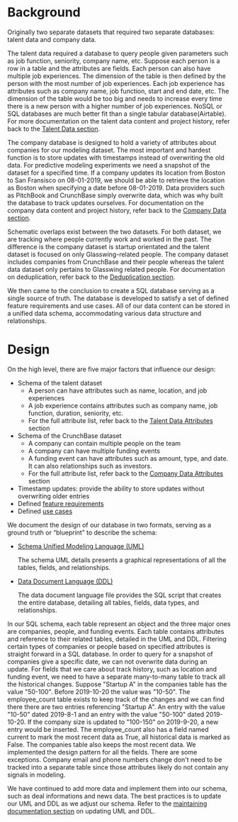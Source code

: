 # Background

Originally two separate datasets that required two separate databases: talent data and company data. 

The talent data required a database to query people given parameters such as job function, seniority, company name, etc. Suppose each person is a row in a table and the attributes are fields.  Each person can also have multiple job experiences. The dimension of the table is then defined by the person with the most number of job experiences. Each job experience has attributes such as company name, job function, start and end date, etc. The dimension of the table would be too big and needs to increase every time there is a new person with a higher number of job experiences. NoSQL or SQL databases are much better fit than a single tabular database(Airtable). For more documentation on the talent data content and project history, refer back to the [Talent Data section](../Data/Talent&#32;Data.md).

The company database is designed to hold a variety of attributes about companies for our modeling dataset. The most important and hardest function is to store updates with timestamps instead of overwriting the old data. For predictive modeling experiments we need a snapshot of the dataset for a specified time. If a company updates its location from Boston to San Fransisco on 08-01-2019, we should be able to retrieve the location as Boston when specifying a date before 08-01-2019. Data providers such as PitchBook and CrunchBase simply overwrite data, which was why built the database to track updates ourselves. For documentation on the company data content and project history, refer back to the [Company Data section]().

Schematic overlaps exist between the two datasets. For both dataset, we are tracking where people currently work and worked in the past. The difference is the company dataset is startup orientated and the talent dataset is focused on only Glasswing-related people. The company dataset includes companies from CrunchBase and their people whereas the talent data dataset only pertains to Glasswing related people. For documentation on deduplication, refer back to the [Deduplication section](). 

We then came to the conclusion to create a SQL database serving as a single source of truth. The database is developed to satisfy a set of defined feature requirements and use cases. All of our data content can be stored in a unified data schema, accommodating various data structure and relationships. 

# Design

On the high level, there are five major factors that influence our design:

- Schema of the talent dataset
    - A person can have attributes such as name, location, and job experiences
    - A job experience contains attributes such as company name, job function, duration, seniority, etc.
    - For the full attribute list, refer back to the [Talent Data Attributes]() section
- Schema of the CrunchBase dataset
    - A company can contain multiple people on the team
    - A company can have multiple funding events
    - A funding event can have attributes such as amount, type, and date. It can also relationships such as investors.
    - For the full attribute list, refer back to the [Company Data Attributes]() section
- Timestamp updates: provide the ability to store updates without overwriting older entries
- Defined [feature requirements]()
- Defined [use cases]()

We document the design of our database in two formats, serving as a ground truth or “blueprint” to describe the schema:  

- [Schema Unified Modeling Language (UML)]()

    The schema UML details presents a graphical representations of all the tables, fields, and relationships. 

- [Data Document Language (DDL)]()

    The data document language file provides the SQL script that creates  the entire database, detailing all tables, fields, data types, and relationships. 

In our SQL schema, each table represent an object and the three major ones are companies, people, and funding events. Each table contains attributes and reference to their related tables, detailed in the UML and DDL. Filtering certain types of companies or people based on specified attributes is straight forward in a SQL database. In order to query for a snapshot of companies give a specific date, we can not overwrite data during an update. For fields that we care about track history, such as location and funding event, we need to have a separate many-to-many table to track all the historical changes. Suppose "Startup A"  in the companies table has the value "50-100". Before 2019-10-20 the value was "10-50". The employee_count table exists to keep track of the changes and we can find there there are two entries referencing "Startup A". An entry with the value "10-50" dated 2019-8-1 and an entry with the value "50-100" dated 2019-10-20. If the company size is updated to "100-150" on 2019-9-20, a new entry would be inserted. The employee_count also has a field named current to mark the most recent data as True, all historical data is marked as False. The companies table also keeps the most recent data. We implemented the design pattern for all the fields. There are some exceptions. Company email and phone numbers change don't need to be tracked into a separate table since those attributes likely do not contain any signals in modeling.  

We have continued to add more data and implement them into our schema, such as deal informations and news data. The best practices is to update our UML and DDL as we adjust our schema. Refer to the [maintaining documentation section]() on updating UML and DDL.
